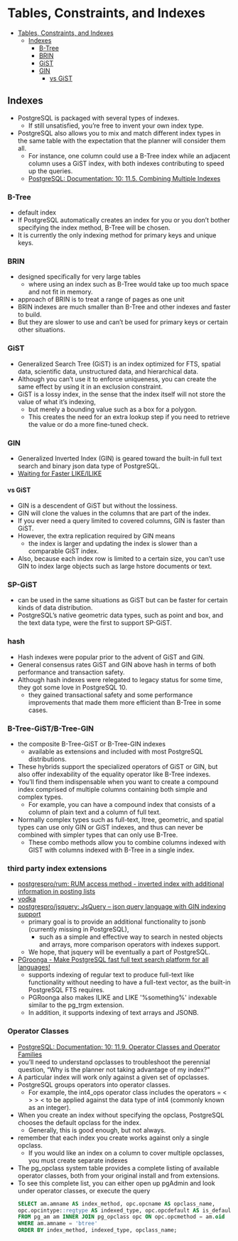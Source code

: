 # Tables, Constraints, and Indexes
- [Tables, Constraints, and Indexes](#tables--constraints--and-indexes)
	- [Indexes](#indexes)
		- [B-Tree](#b-tree)
		- [BRIN](#brin)
		- [GiST](#gist)
		- [GIN](#gin)
			- [vs GiST](#vs-gist)

## Indexes
* PostgreSQL is packaged with several types of indexes.
	* If still unsatisfied, you’re free to invent your own index type.
* PostgreSQL also allows you to mix and match different index types in the same table with the expectation that the planner will consider them all.
	* For instance, one column could use a B-Tree index while an adjacent column uses a GiST index, with both indexes contributing to speed up the queries.
	* [PostgreSQL: Documentation: 10: 11.5. Combining Multiple Indexes](https://www.postgresql.org/docs/current/static/indexes-bitmap-scans.html)

### B-Tree
* default index
*  If PostgreSQL automatically creates an index for you or you don’t bother specifying the index method, B-Tree will be chosen.
*  It is currently the only indexing method for primary keys and unique keys.

### BRIN
* designed specifically for very large tables
	* where using an index such as B-Tree would take up too much space and not fit in memory.
* approach of BRIN is to treat a range of pages as one unit
* BRIN indexes are much smaller than B-Tree and other indexes and faster to build.
* But they are slower to use and can’t be used for primary keys or certain other situations.

### GiST
* Generalized Search Tree (GiST) is an index optimized for FTS, spatial data, scientific data, unstructured data, and hierarchical data.
* Although you can’t use it to enforce uniqueness, you can create the same effect by using it in an exclusion constraint.
* GiST is a lossy index, in the sense that the index itself will not store the value of what it’s indexing,
	* but merely a bounding value such as a box for a polygon.
	* This creates the need for an extra lookup step if you need to retrieve the value or do a more fine-tuned check.

### GIN
* Generalized Inverted Index (GIN) is geared toward the built-in full text search and binary json data type of PostgreSQL.
* [ Waiting for Faster LIKE/ILIKE](https://www.depesz.com/2011/02/19/waiting-for-9-1-faster-likeilike/)
#### vs GiST
* GIN is a descendent of GiST but without the lossiness.
* GIN will clone the values in the columns that are part of the index.
* If you ever need a query limited to covered columns, GIN is faster than GiST.
* However, the extra replication required by GIN means
	* the index is larger and updating the index is slower than a comparable GiST index.
* Also, because each index row is limited to a certain size, you can’t use GIN to index large objects such as large hstore documents or text.

### SP-GiST
* can be used in the same situations as GiST but can be faster for certain kinds of data distribution.
* PostgreSQL’s native geometric data types, such as point and box, and the text data type, were the first to support SP-GiST.

### hash
* Hash indexes were popular prior to the advent of GiST and GIN.
* General consensus rates GiST and GIN above hash in terms of both performance and transaction safety.
* Although hash indexes were relegated to legacy status for some time, they got some love in PostgreSQL 10.
	* they gained transactional safety and some performance improvements that made them more efficient than B-Tree in some cases.

### B-Tree-GiST/B-Tree-GIN
* the composite B-Tree-GiST or B-Tree-GIN indexes
	* available as extensions and included with most PostgreSQL distributions.
* These hybrids support the specialized operators of GiST or GIN, but also offer indexability of the equality operator like B-Tree indexes.
* You’ll find them indispensable when you want to create a compound index comprised of multiple columns containing both simple and complex types.
	* For example, you can have a compound index that consists of a column of plain text and a column of full text.
* Normally complex types such as full-text, ltree, geometric, and spatial types can use only GIN or GiST indexes, and thus can never be combined with simpler types that can only use B-Tree.
	* These combo methods allow you to combine columns indexed with GIST with columns indexed with B-Tree in a single index.

### third party index extensions
* [postgrespro/rum: RUM access method - inverted index with additional information in posting lists](https://github.com/postgrespro/rum)
* [vodka](https://www.pgcon.org/2014/schedule/attachments/318_pgcon-2014-vodka.pdf)
* [postgrespro/jsquery: JsQuery – json query language with GIN indexing support](https://github.com/postgrespro/jsquery)
	* primary goal is to provide an additional functionality to jsonb (currently missing in PostgreSQL),
		* such as a simple and effective way to search in nested objects and arrays, more comparison operators with indexes support.
	* We hope, that jsquery will be eventually a part of PostgreSQL.
* [PGroonga - Make PostgreSQL fast full text search platform for all languages!](https://pgroonga.github.io/)
	* supports indexing of regular text to produce full-text like functionality without needing to have a full-text vector, as the built-in PostgreSQL FTS requires.
	* PGRoonga also makes ILIKE and LIKE '%something%' indexable similar to the pg_trgm extension.
	* In addition, it supports indexing of text arrays and JSONB.

### Operator Classes
* [PostgreSQL: Documentation: 10: 11.9. Operator Classes and Operator Families](https://www.postgresql.org/docs/current/static/indexes-opclass.html)
* you’ll need to understand opclasses to troubleshoot the perennial question, “Why is the planner not taking advantage of my index?”
* A particular index will work only against a given set of opclasses.
* PostgreSQL groups operators into operator classes.
	* For example, the int4_ops operator class includes the operators = < > > < to be applied against the data type of int4 (commonly known as an integer).
* When you create an index without specifying the opclass, PostgreSQL chooses the default opclass for the index.
	* Generally, this is good enough, but not always.
* remember that each index you create works against only a single opclass.
	* If you would like an index on a column to cover multiple opclasses, you must create separate indexes
* The pg_opclass system table provides a complete listing of available operator classes, both from your original install and from extensions.
* To see this complete list, you can either open up pgAdmin and look under operator classes, or execute the query
	```sql
	SELECT am.amname AS index_method, opc.opcname AS opclass_name,
	opc.opcintype::regtype AS indexed_type, opc.opcdefault AS is_default
	FROM pg_am am INNER JOIN pg_opclass opc ON opc.opcmethod = am.oid
	WHERE am.amname = 'btree'
	ORDER BY index_method, indexed_type, opclass_name;
	```
